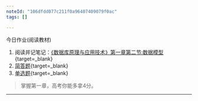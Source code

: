 ```yaml
---
noteId: "106dfdd077c211f0a96407409079f0ac"
tags: []

---
```


今日作业(阅读教材) 

1. 阅读并记笔记：[《数据库原理与应用技术》第一章第二节:数据模型](https://buhaoqi.github.io/mysql/1-database-basics/02-data-model/){target=_blank}
2. [简答题](https://buhaoqi.github.io/mysql/1-database-basics/02-data-model/#_1){target=_blank}
3. [单选题](https://buhaoqi.github.io/mysql/1-database-basics/02-data-model/#_11){target=_blank}

> 掌握第一章，高考你能多拿4分。

---